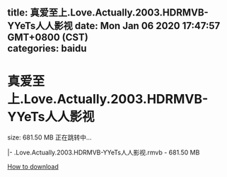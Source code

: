 
title: 真爱至上.Love.Actually.2003.HDRMVB-YYeTs人人影视
date: Mon Jan 06 2020 17:47:57 GMT+0800 (CST)    
categories: baidu
---

# 真爱至上.Love.Actually.2003.HDRMVB-YYeTs人人影视
size: 681.50 MB
 正在跳转中...
 
|- .Love.Actually.2003.HDRMVB-YYeTs人人影视.rmvb - 681.50 MB

[How to download](https://bpcam.bemobtrk.com/go/2ceec3aa-1ca2-46d6-b9ff-aaa5c184517c?jno=3182)